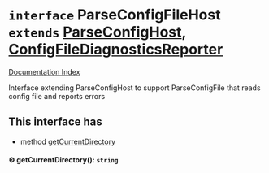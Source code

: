 # `interface` ParseConfigFileHost `extends` [ParseConfigHost](../interface.ParseConfigHost/README.md), [ConfigFileDiagnosticsReporter](../interface.ConfigFileDiagnosticsReporter/README.md)

[Documentation Index](../README.md)

Interface extending ParseConfigHost to support ParseConfigFile that reads config file and reports errors

## This interface has

- method [getCurrentDirectory](#-getcurrentdirectory-string)


#### ⚙ getCurrentDirectory(): `string`



